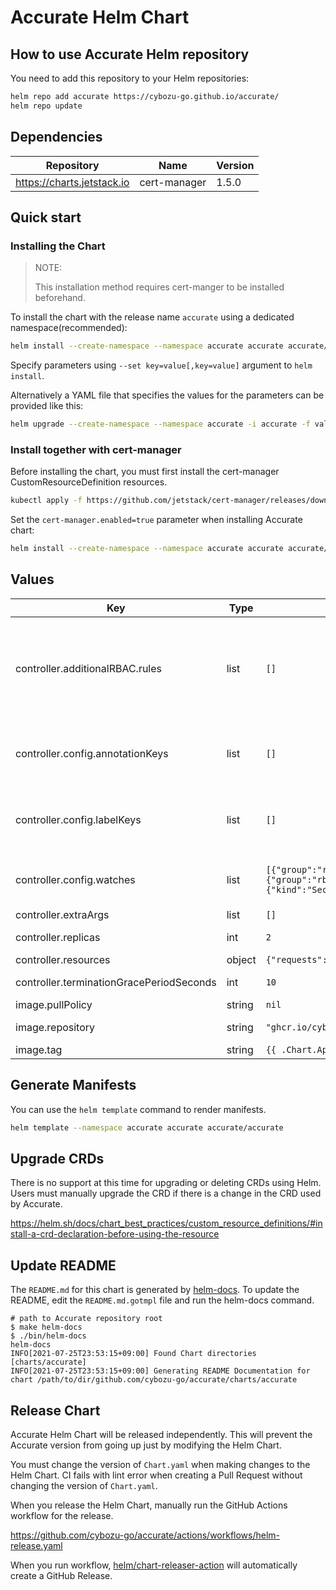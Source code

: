 # Accurate Helm Chart

## How to use Accurate Helm repository

You need to add this repository to your Helm repositories:

```sh
helm repo add accurate https://cybozu-go.github.io/accurate/
helm repo update
```

## Dependencies

| Repository | Name	| Version |
| ---------- | ---- | ------- |
| https://charts.jetstack.io | cert-manager | 1.5.0 |

## Quick start

### Installing the Chart

> NOTE:
>
> This installation method requires cert-manger to be installed beforehand.

To install the chart with the release name `accurate` using a dedicated namespace(recommended):

```sh
helm install --create-namespace --namespace accurate accurate accurate/accurate
```

Specify parameters using `--set key=value[,key=value]` argument to `helm install`.

Alternatively a YAML file that specifies the values for the parameters can be provided like this:

```sh
helm upgrade --create-namespace --namespace accurate -i accurate -f values.yaml accurate/accurate
```

### Install together with cert-manager

Before installing the chart, you must first install the cert-manager CustomResourceDefinition resources.

```sh
kubectl apply -f https://github.com/jetstack/cert-manager/releases/download/v1.5.0/cert-manager.crds.yaml
```

Set the `cert-manager.enabled=true` parameter when installing Accurate chart:

```sh
helm install --create-namespace --namespace accurate accurate accurate/accurate --set cert-manager.enabled=true
```

## Values

| Key | Type | Default | Description |
|-----|------|---------|-------------|
| controller.additionalRBAC.rules | list | `[]` | Specify the RBAC rules to be added to the controller. ClusterRole and ClusterRoleBinding are created with the names `{{ release name }}-additional-resources`. The rules defined here will be used for the ClusterRole rules. |
| controller.config.annotationKeys | list | `[]` | Annotations to be propagated to sub-namespaces. It is also possible to specify a glob pattern that can be interpreted by Go's "path.Match" func. |
| controller.config.labelKeys | list | `[]` | Labels to be propagated to sub-namespaces. It is also possible to specify a glob pattern that can be interpreted by Go's "path.Match" func. |
| controller.config.watches | list | `[{"group":"rbac.authorization.k8s.io","kind":"Role","version":"v1"},{"group":"rbac.authorization.k8s.io","kind":"RoleBinding","version":"v1"},{"kind":"Secret","version":"v1"}]` | List of GVK for namespace-scoped resources that can be propagated. Any namespace-scoped resource is allowed. |
| controller.extraArgs | list | `[]` | Optional additional arguments. |
| controller.replicas | int | `2` | Specify the number of replicas of the controller Pod. |
| controller.resources | object | `{"requests":{"cpu":"100m","memory":"20Mi"}}` | Specify resources. |
| controller.terminationGracePeriodSeconds | int | `10` | Specify terminationGracePeriodSeconds. |
| image.pullPolicy | string | `nil` | Accurate image pullPolicy. |
| image.repository | string | `"ghcr.io/cybozu-go/accurate"` | Accurate image repository to use. |
| image.tag | string | `{{ .Chart.AppVersion }}` | Accurate image tag to use. |

## Generate Manifests

You can use the `helm template` command to render manifests.

```sh
helm template --namespace accurate accurate accurate/accurate
```

## Upgrade CRDs

There is no support at this time for upgrading or deleting CRDs using Helm.
Users must manually upgrade the CRD if there is a change in the CRD used by Accurate.

https://helm.sh/docs/chart_best_practices/custom_resource_definitions/#install-a-crd-declaration-before-using-the-resource

## Update README

The `README.md` for this chart is generated by [helm-docs](https://github.com/norwoodj/helm-docs).
To update the README, edit the `README.md.gotmpl` file and run the helm-docs command.

```console
# path to Accurate repository root
$ make helm-docs
$ ./bin/helm-docs
helm-docs
INFO[2021-07-25T23:53:15+09:00] Found Chart directories [charts/accurate]
INFO[2021-07-25T23:53:15+09:00] Generating README Documentation for chart /path/to/dir/github.com/cybozu-go/accurate/charts/accurate
```

## Release Chart

Accurate Helm Chart will be released independently.
This will prevent the Accurate version from going up just by modifying the Helm Chart.

You must change the version of `Chart.yaml` when making changes to the Helm Chart.
CI fails with lint error when creating a Pull Request without changing the version of `Chart.yaml`.

When you release the Helm Chart, manually run the GitHub Actions workflow for the release.

https://github.com/cybozu-go/accurate/actions/workflows/helm-release.yaml

When you run workflow, [helm/chart-releaser-action](https://github.com/helm/chart-releaser-action) will automatically create a GitHub Release.
